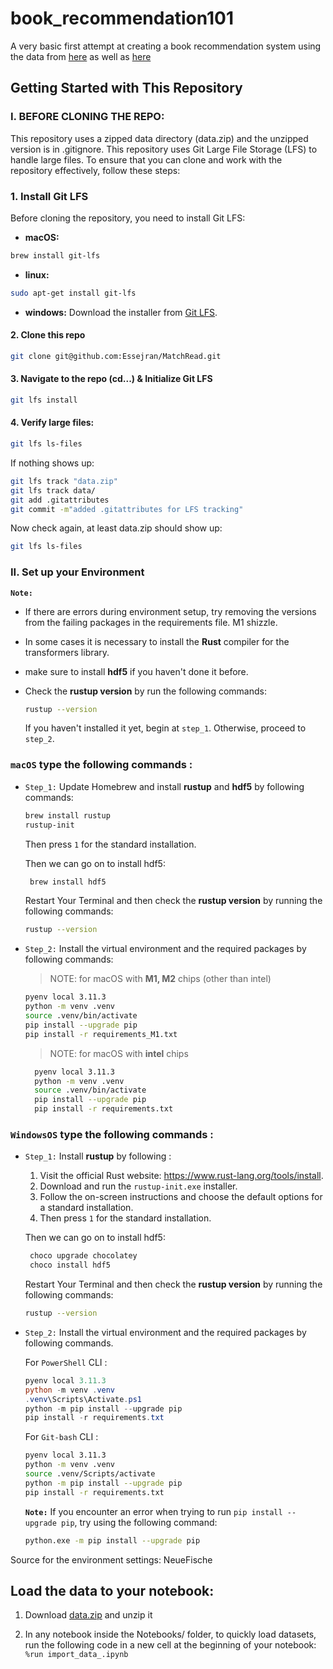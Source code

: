 # book_recommendation101
A very basic first attempt at creating a book recommendation system using the data from [here](https://www.kaggle.com/datasets/jealousleopard/goodreadsbooks) as well as [here](https://github.com/Shantanuh10/Book-Recommendation-System?tab=readme-ov-file)

## Getting Started with This Repository

### I. BEFORE CLONING THE REPO:
This repository uses a zipped data directory (data.zip) and the unzipped version is in .gitignore.
This repository uses Git Large File Storage (LFS) to handle large files. To ensure that you can clone and work with the repository effectively, follow these steps:

### 1. Install Git LFS

Before cloning the repository, you need to install Git LFS:

- **macOS:**
```bash
brew install git-lfs
```
- **linux:**
```bash
sudo apt-get install git-lfs
```
- **windows:**
  Download the installer from [Git LFS](https://git-lfs.com/).

#### 2. Clone this repo 
```bash
git clone git@github.com:Essejran/MatchRead.git
```

#### 3. Navigate to the repo (cd...) & Initialize Git LFS
```bash
git lfs install
```

#### 4. Verify large files:
```bash
git lfs ls-files
```

If nothing shows up:
```bash
git lfs track "data.zip"
git lfs track data/
git add .gitattributes
git commit -m"added .gitattributes for LFS tracking"
```

Now check again, at least data.zip should show up:
```bash
git lfs ls-files
```

### II. Set up your Environment

**`Note:`**

- If there are errors during environment setup, try removing the versions from the failing packages in the requirements file. M1 shizzle.
- In some cases it is necessary to install the **Rust** compiler for the transformers library.
- make sure to install **hdf5** if you haven't done it before.

 - Check the **rustup version**  by run the following commands:
    ```sh
    rustup --version
    ```
    If you haven't installed it yet, begin at `step_1`. Otherwise, proceed to `step_2`.


### **`macOS`** type the following commands : 

- `Step_1:` Update Homebrew and install **rustup** and **hdf5** by following commands:

    ```BASH
    brew install rustup
    rustup-init
    ```
    Then press ```1``` for the standard installation.
    
    Then we can go on to install hdf5:
    
    ```BASH
     brew install hdf5
    ```

  Restart Your Terminal and then check the **rustup version**  by running the following commands:
     ```sh
    rustup --version
    ```
 
- `Step_2:` Install the virtual environment and the required packages by following commands:

  > NOTE: for macOS with **M1, M2** chips (other than intel)
    ```BASH
    pyenv local 3.11.3
    python -m venv .venv
    source .venv/bin/activate
    pip install --upgrade pip
    pip install -r requirements_M1.txt
    ```
  > NOTE: for macOS with **intel** chips
  ```BASH
    pyenv local 3.11.3
    python -m venv .venv
    source .venv/bin/activate
    pip install --upgrade pip
    pip install -r requirements.txt
    ```

    
### **`WindowsOS`** type the following commands :

- `Step_1:` Install **rustup**  by following :
  
  1. Visit the official Rust website: https://www.rust-lang.org/tools/install.
  2. Download and run the `rustup-init.exe` installer.
  3. Follow the on-screen instructions and choose the default options for a standard installation.
  4. Then press ```1``` for the standard installation.
 
     
    Then we can go on to install hdf5:

    ```sh
     choco upgrade chocolatey
     choco install hdf5
    ```
    Restart Your Terminal and then check the **rustup version**  by running the following commands:
  
     ```sh
    rustup --version
    ```

- `Step_2:` Install the virtual environment and the required packages by following commands.

   For `PowerShell` CLI :

    ```PowerShell
    pyenv local 3.11.3
    python -m venv .venv
    .venv\Scripts\Activate.ps1
    python -m pip install --upgrade pip
    pip install -r requirements.txt
    ```

    For `Git-bash` CLI :
  
    ```BASH
    pyenv local 3.11.3
    python -m venv .venv
    source .venv/Scripts/activate
    python -m pip install --upgrade pip
    pip install -r requirements.txt
    ```

    **`Note:`**
    If you encounter an error when trying to run `pip install --upgrade pip`, try using the following command:
    ```Bash
    python.exe -m pip install --upgrade pip
    ```
Source for the environment settings: NeueFische

## Load the data to your notebook:

1. Download [data.zip]("https://matchread.s3.eu-north-1.amazonaws.com/data.zip") and unzip it

2. In any notebook inside the Notebooks/ folder, to quickly load datasets, run the following code in a new cell at the beginning of your notebook: ```%run import_data_.ipynb```